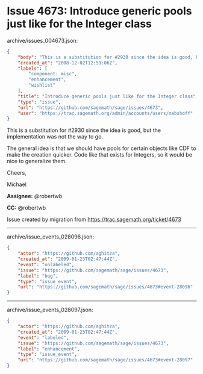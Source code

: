 # Issue 4673: Introduce generic pools just like for the Integer class

archive/issues_004673.json:
```json
{
    "body": "This is a substitution for #2930 since the idea is good, but the implementation was not the way to go. \n\nThe general idea is that we should have pools for certain objects like CDF to make the creation quicker. Code like that exists for Integers, so it would be nice to generalize them.\n\nCheers,\n\nMichael\n\n**Assignee:** @robertwb\n\n**CC:**  @robertwb\n\nIssue created by migration from https://trac.sagemath.org/ticket/4673\n\n",
    "created_at": "2008-12-02T12:59:06Z",
    "labels": [
        "component: misc",
        "enhancement",
        "wishlist"
    ],
    "title": "Introduce generic pools just like for the Integer class",
    "type": "issue",
    "url": "https://github.com/sagemath/sage/issues/4673",
    "user": "https://trac.sagemath.org/admin/accounts/users/mabshoff"
}
```
This is a substitution for #2930 since the idea is good, but the implementation was not the way to go. 

The general idea is that we should have pools for certain objects like CDF to make the creation quicker. Code like that exists for Integers, so it would be nice to generalize them.

Cheers,

Michael

**Assignee:** @robertwb

**CC:**  @robertwb

Issue created by migration from https://trac.sagemath.org/ticket/4673





---

archive/issue_events_028096.json:
```json
{
    "actor": "https://github.com/aghitza",
    "created_at": "2009-01-23T02:47:44Z",
    "event": "unlabeled",
    "issue": "https://github.com/sagemath/sage/issues/4673",
    "label": "bug",
    "type": "issue_event",
    "url": "https://github.com/sagemath/sage/issues/4673#event-28096"
}
```



---

archive/issue_events_028097.json:
```json
{
    "actor": "https://github.com/aghitza",
    "created_at": "2009-01-23T02:47:44Z",
    "event": "labeled",
    "issue": "https://github.com/sagemath/sage/issues/4673",
    "label": "enhancement",
    "type": "issue_event",
    "url": "https://github.com/sagemath/sage/issues/4673#event-28097"
}
```
